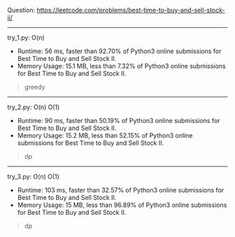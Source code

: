 Question: https://leetcode.com/problems/best-time-to-buy-and-sell-stock-ii/

---

try_1.py: O(n)
* Runtime: 56 ms, faster than 92.70% of Python3 online submissions for Best Time to Buy and Sell Stock II.
* Memory Usage: 15.1 MB, less than 7.32% of Python3 online submissions for Best Time to Buy and Sell Stock II.

> greedy

---

try_2.py: O(n) O(1)

* Runtime: 90 ms, faster than 50.19% of Python3 online submissions for Best Time to Buy and Sell Stock II.
* Memory Usage: 15.2 MB, less than 52.15% of Python3 online submissions for Best Time to Buy and Sell Stock II.

> dp

---

try_3.py: O(n) O(1)

* Runtime: 103 ms, faster than 32.57% of Python3 online submissions for Best Time to Buy and Sell Stock II.
* Memory Usage: 15 MB, less than 96.89% of Python3 online submissions for Best Time to Buy and Sell Stock II.

> dp
